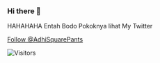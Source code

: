 ### Hi there 👋

<!--
**SatriaAdhiPradana/SatriaAdhiPradana** is a ✨ _special_ ✨ repository because its `README.md` (this file) appears on your GitHub profile.

Here are some ideas to get you started:

- 🔭 I’m currently working on ... NOPE
- 🌱 I’m currently learning ... NOPE
- 👯 I’m looking to collaborate on ... NOPE
- 🤔 I’m looking for help with ... NOPE
- 💬 Ask me about ... NOPE
- 📫 How to reach me: ... NOPE
- 😄 Pronouns: ... NOPE
- ⚡ Fun fact: ... NOPE
--> HAHAHAHA Entah Bodo Pokoknya lihat My Twitter
<a href="https://twitter.com/AdhiSquarePants?ref_src=twsrc%5Etfw" class="twitter-follow-button" data-show-count="false">Follow @AdhiSquarePants</a><script async src="https://platform.twitter.com/widgets.js" charset="utf-8"></script>

![Visitors](https://visitor-badge.glitch.me/badge?page_id=uigitdev) 
